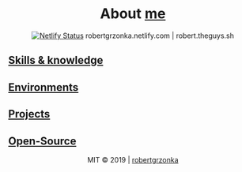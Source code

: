 <div align="center" justify="justify">

# About [me](mailto:robert@theguys.sh) 

[![Netlify Status](https://api.netlify.com/api/v1/badges/fef9581c-f70c-4af9-952d-40a631e0c577/deploy-status)](https://app.netlify.com/sites/robertgrzonka/deploys)
robertgrzonka.netlify.com | robert.theguys.sh

</div>

## [Skills & knowledge](#skills.md)

## [Environments](#env.md)

## [Projects](#proj.md)

## [Open-Source](#open.md)

<div align="center">

MIT © 2019 | [robertgrzonka](mailto:robert@theguys.sh)

</div>
